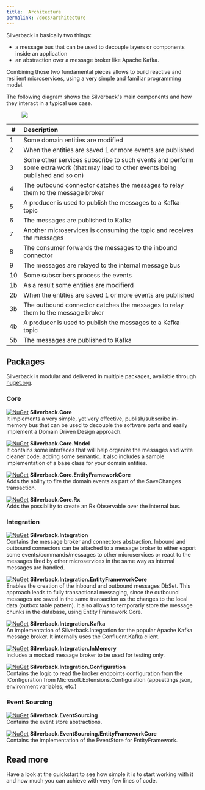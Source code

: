 ```yaml
---
title:  Architecture
permalink: /docs/architecture
---
```


Silverback is basically two things:
* a message bus that can be used to decouple layers or components inside an application
* an abstraction over a message broker like Apache Kafka.

Combining those two fundamental pieces allows to build reactive and resilient microservices, using a very simple and familiar programming model.

The following diagram shows the Silverback's main components and how they interact in a typical use case.

<figure>
	<a href="{{ site.baseurl }}/assets/images/arch-overview.png"><img src="{{ site.baseurl }}/assets/images/arch-overview.png"></a>
</figure>

\# | Description
-- | :--
1 | Some domain entities are modified
2 | When the entities are saved 1 or more events are published
3 | Some other services subscribe to such events and perform some extra work (that may lead to other events being published and so on)
4 | The outbound connector catches the messages to relay them to the message broker
5 | A producer is used to publish the messages to a Kafka topic
6 | The messages are published to Kafka
7 | Another microservices is consuming the topic and receives the messages
8 | The consumer forwards the messages to the inbound connector
9 | The messages are relayed to the internal message bus
10 | Some subscribers process the events
1b | As a result some entities are modifierd
2b | When the entities are saved 1 or more events are published
3b | The outbound connector catches the messages to relay them to the message broker
4b | A producer is used to publish the messages to a Kafka topic
5b | The messages are published to Kafka

## Packages

Silverback is modular and delivered in multiple packages, available through [nuget.org](https://www.nuget.org/packages?q=Silverback).

### Core

[![NuGet](http://img.shields.io/nuget/v/Silverback.Core.svg)](https://www.nuget.org/packages/Silverback.Core/)
**Silverback.Core**<br/>
It implements a very simple, yet very effective, publish/subscribe in-memory bus that can be used to decouple the software parts and easily implement a Domain Driven Design approach.

[![NuGet](http://img.shields.io/nuget/v/Silverback.Core.Model.svg)](https://www.nuget.org/packages/Silverback.Core.Model/)
**Silverback.Core.Model**<br/>
It contains some interfaces that will help organize the messages and write cleaner code, adding some semantic. It also includes a sample implementation of a base class for your domain entities.

[![NuGet](http://img.shields.io/nuget/v/Silverback.Core.EntityFrameworkCore.svg)](https://www.nuget.org/packages/Silverback.Core.EntityFrameworkCore/)
**Silverback.Core.EntityFrameworkCore**<br/>
Adds the ability to fire the domain events as part of the SaveChanges transaction.

[![NuGet](http://img.shields.io/nuget/v/Silverback.Core.Rx.svg)](https://www.nuget.org/packages/Silverback.Core.Rx/)
**Silverback.Core.Rx**<br/>
Adds the possibility to create an Rx Observable over the internal bus.

### Integration

[![NuGet](http://img.shields.io/nuget/v/Silverback.Integration.svg)](https://www.nuget.org/packages/Silverback.Integration/)
**Silverback.Integration**<br/>
Contains the message broker and connectors abstraction. Inbound and outbound connectors can be attached to a message broker to either export some events/commands/messages to other microservices or react to the messages fired by other microservices in the same way as internal messages are handled.

[![NuGet](http://img.shields.io/nuget/v/Silverback.Integration.EntityFrameworkCore.svg)](https://www.nuget.org/packages/Silverback.Integration.EntityFrameworkCore/)
**Silverback.Integration.EntityFrameworkCore**<br/>
Enables the creation of the inbound and outbound messages DbSet. This approach leads to fully transactional messaging, since the outbound messages are saved in the same transaction as the changes to the local data (outbox table pattern). It also allows to temporarly store the message chunks in the database, using Entity Framework Core. 

[![NuGet](http://img.shields.io/nuget/v/Silverback.Integration.Kafka.svg)](https://www.nuget.org/packages/Silverback.Integration.Kafka/)
**Silverback.Integration.Kafka**<br/>
An implementation of Silverback.Integration for the popular Apache Kafka message broker. It internally uses the Confluent.Kafka client.

[![NuGet](http://img.shields.io/nuget/v/Silverback.Integration.InMemory.svg)](https://www.nuget.org/packages/Silverback.Integration.InMemory/)
**Silverback.Integration.InMemory**<br/>
Includes a mocked message broker to be used for testing only.

[![NuGet](http://img.shields.io/nuget/v/Silverback.Integration.Configuration.svg)](https://www.nuget.org/packages/Silverback.Integration.Configuration/)
**Silverback.Integration.Configuration**<br/>
Contains the logic to read the broker endpoints configuration from the IConfiguration from Microsoft.Extensions.Configuration (appsettings.json, environment variables, etc.)

### Event Sourcing

[![NuGet](http://img.shields.io/nuget/v/Silverback.EventSourcing.svg)](https://www.nuget.org/packages/Silverback.EventSourcing/)
**Silverback.EventSourcing**<br/>
Contains the event store abstractions.

[![NuGet](http://img.shields.io/nuget/v/Silverback.EventSourcing.EntityFrameworkCore.svg)](https://www.nuget.org/packages/Silverback.EventSourcing.EntityFrameworkCore/)
**Silverback.EventSourcing.EntityFrameworkCore**<br/>
Contains the implementation of the EventStore for EntityFramework.

## Read more

Have a look at the quickstart to see how simple it is to start working with it and how much you can achieve with very few lines of code.
